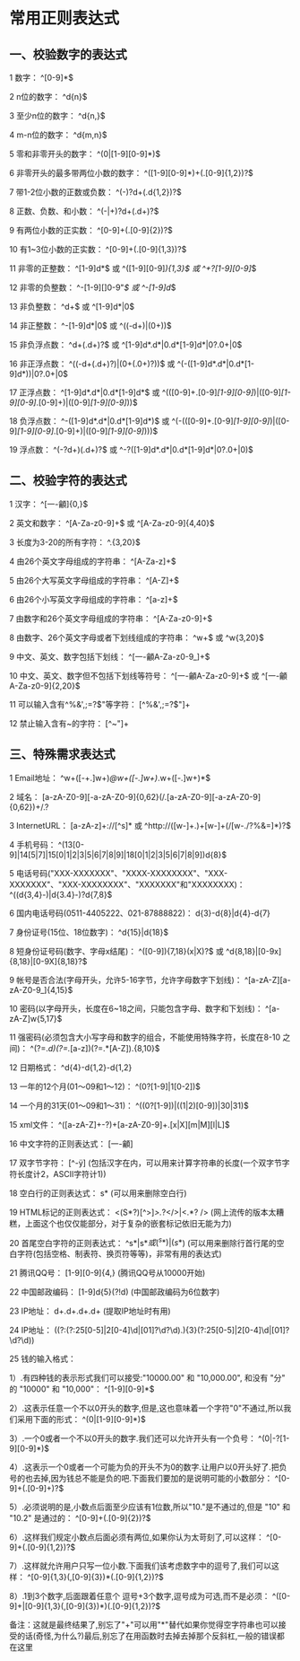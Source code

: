 # 常用正则表达式
## 一、校验数字的表达式

1 数字：
^[0-9]*$

2 n位的数字：
^d{n}$

3 至少n位的数字：
^d{n,}$

4 m-n位的数字：
^d{m,n}$

5 零和非零开头的数字：
^(0|[1-9][0-9]*)$

6 非零开头的最多带两位小数的数字：
^([1-9][0-9]*)+(.[0-9]{1,2})?$

7 带1-2位小数的正数或负数：
^(-)?d+(.d{1,2})?$

8 正数、负数、和小数：
^(-|+)?d+(.d+)?$

9 有两位小数的正实数：
^[0-9]+(.[0-9]{2})?$

10 有1~3位小数的正实数：
^[0-9]+(.[0-9]{1,3})?$

11 非零的正整数：
^[1-9]d*$ 
或 
^([1-9][0-9]*){1,3}$ 
或 
^+?[1-9][0-9]*$

12 非零的负整数：
^-[1-9][]0-9"*$ 
或 
^-[1-9]d*$

13 非负整数：
^d+$ 
或
^[1-9]d*|0$

14 非正整数：
^-[1-9]d*|0$ 
或 
^((-d+)|(0+))$

15 非负浮点数：
^d+(.d+)?$ 
或 
^[1-9]d*.d*|0.d*[1-9]d*|0?.0+|0$

16 非正浮点数：
^((-d+(.d+)?)|(0+(.0+)?))$ 
或 
^(-([1-9]d*.d*|0.d*[1-9]d*))|0?.0+|0$

17 正浮点数：
^[1-9]d*.d*|0.d*[1-9]d*$ 
或 
^(([0-9]+.[0-9]*[1-9][0-9]*)|([0-9]*[1-9][0-9]*.[0-9]+)|([0-9]*[1-9][0-9]*))$

18 负浮点数：
^-([1-9]d*.d*|0.d*[1-9]d*)$ 
或
^(-(([0-9]+.[0-9]*[1-9][0-9]*)|([0-9]*[1-9][0-9]*.[0-9]+)|([0-9]*[1-9][0-9]*)))$

19 浮点数：
^(-?d+)(.d+)?$ 
或 
^-?([1-9]d*.d*|0.d*[1-9]d*|0?.0+|0)$


## 二、校验字符的表达式

1 汉字：
^[一-龥]{0,}$

2 英文和数字：
^[A-Za-z0-9]+$ 
或 
^[A-Za-z0-9]{4,40}$

3 长度为3-20的所有字符：
^.{3,20}$

4 由26个英文字母组成的字符串：
^[A-Za-z]+$

5 由26个大写英文字母组成的字符串：
^[A-Z]+$

6 由26个小写英文字母组成的字符串：
^[a-z]+$

7 由数字和26个英文字母组成的字符串：
^[A-Za-z0-9]+$

8 由数字、26个英文字母或者下划线组成的字符串：
^w+$ 
或
^w{3,20}$

9 中文、英文、数字包括下划线：
^[一-龥A-Za-z0-9_]+$

10 中文、英文、数字但不包括下划线等符号：
^[一-龥A-Za-z0-9]+$ 
或
^[一-龥A-Za-z0-9]{2,20}$

11 可以输入含有^%&',;=?$"等字符：
[^%&',;=?$"]+

12 禁止输入含有~的字符：
[^~"]+


## 三、特殊需求表达式

1 Email地址：
^w+([-+.]w+)*@w+([-.]w+)*.w+([-.]w+)*$

2 域名：
[a-zA-Z0-9][-a-zA-Z0-9]{0,62}(/.[a-zA-Z0-9][-a-zA-Z0-9]{0,62})+/.?

3 InternetURL：
[a-zA-z]+://[^s]* 
或 
^http://([w-]+.)+[w-]+(/[w-./?%&=]*)?$

4 手机号码：
^(13[0-9]|14[5|7]|15[0|1|2|3|5|6|7|8|9]|18[0|1|2|3|5|6|7|8|9])d{8}$

5 电话号码("XXX-XXXXXXX"、"XXXX-XXXXXXXX"、"XXX-XXXXXXX"、"XXX-XXXXXXXX"、"XXXXXXX"和"XXXXXXXX)：
^((d{3,4}-)|d{3.4}-)?d{7,8}$

6 国内电话号码(0511-4405222、021-87888822)：
d{3}-d{8}|d{4}-d{7}

7 身份证号(15位、18位数字)：
^d{15}|d{18}$

8 短身份证号码(数字、字母x结尾)：
^([0-9]){7,18}(x|X)?$ 
或 
^d{8,18}|[0-9x]{8,18}|[0-9X]{8,18}?$

9 帐号是否合法(字母开头，允许5-16字节，允许字母数字下划线)：
^[a-zA-Z][a-zA-Z0-9_]{4,15}$

10 密码(以字母开头，长度在6~18之间，只能包含字母、数字和下划线)：
^[a-zA-Z]w{5,17}$

11 强密码(必须包含大小写字母和数字的组合，不能使用特殊字符，长度在8-10
之间)：
^(?=.*d)(?=.*[a-z])(?=.*[A-Z]).{8,10}$

12 日期格式：
^d{4}-d{1,2}-d{1,2}

13 一年的12个月(01～09和1～12)：
^(0?[1-9]|1[0-2])$

14 一个月的31天(01～09和1～31)：
^((0?[1-9])|((1|2)[0-9])|30|31)$

15 xml文件：
^([a-zA-Z]+-?)+[a-zA-Z0-9]+\.[x|X][m|M][l|L]$

16 中文字符的正则表达式：
[一-龥]

17 双字节字符：
[^-ÿ] (包括汉字在内，可以用来计算字符串的长度(一个双字节字符长度计2，ASCII字符计1))

18 空白行的正则表达式：
s* (可以用来删除空白行)

19 HTML标记的正则表达式：
<(S*?)[^>]*>.*?</>|<.*? /> (网上流传的版本太糟糕，上面这个也仅仅能部分，对于复杂的嵌套标记依旧无能为力)

20 首尾空白字符的正则表达式：
^s*|s*$或(^s*)|(s*$) (可以用来删除行首行尾的空白字符(包括空格、制表符、换页符等等)，非常有用的表达式)

21 腾讯QQ号：
[1-9][0-9]{4,} (腾讯QQ号从10000开始)

22 中国邮政编码：
[1-9]d{5}(?!d) (中国邮政编码为6位数字)

23 IP地址：
d+.d+.d+.d+ (提取IP地址时有用)

24 IP地址：
((?:(?:25[0-5]|2[0-4]\d|[01]?\d?\d)\.){3}(?:25[0-5]|2[0-4]\d|[01]?\d?\d))

25 钱的输入格式：

1）.有四种钱的表示形式我们可以接受:"10000.00" 和 "10,000.00", 和没有 "分" 的 "10000" 和 "10,000"：
^[1-9][0-9]*$

2）.这表示任意一个不以0开头的数字,但是,这也意味着一个字符"0"不通过,所以我们采用下面的形式：
^(0|[1-9][0-9]*)$

3）.一个0或者一个不以0开头的数字.我们还可以允许开头有一个负号：
^(0|-?[1-9][0-9]*)$

4）.这表示一个0或者一个可能为负的开头不为0的数字.让用户以0开头好了.把负号的也去掉,因为钱总不能是负的吧.下面我们要加的是说明可能的小数部分：
^[0-9]+(.[0-9]+)?$

5）.必须说明的是,小数点后面至少应该有1位数,所以"10."是不通过的,但是 "10" 和 "10.2" 是通过的：
^[0-9]+(.[0-9]{2})?$

6）.这样我们规定小数点后面必须有两位,如果你认为太苛刻了,可以这样：
^[0-9]+(.[0-9]{1,2})?$

7）.这样就允许用户只写一位小数.下面我们该考虑数字中的逗号了,我们可以这样：
^[0-9]{1,3}(,[0-9]{3})*(.[0-9]{1,2})?$

8）.1到3个数字,后面跟着任意个 逗号+3个数字,逗号成为可选,而不是必须：
^([0-9]+|[0-9]{1,3}(,[0-9]{3})*)(.[0-9]{1,2})?$

备注：这就是最终结果了,别忘了"+"可以用"*"替代如果你觉得空字符串也可以接受的话(奇怪,为什么?)最后,别忘了在用函数时去掉去掉那个反斜杠,一般的错误都在这里